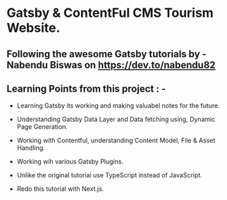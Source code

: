 # Gatsby & ContentFul CMS Tourism Website.

## Following the awesome Gatsby tutorials by - Nabendu Biswas on https://dev.to/nabendu82

## Learning Points from this project : - 

- Learning Gatsby its working and making valuabel notes for the future.

- Understanding Gatsby Data Layer and Data fetching using, Dynamic Page Generation.

- Working with Contentful, understanding Content Model, File & Asset Handling.

- Working wih various Gatsby Plugins.

- Unlike the original tutorial use TypeScript instead of JavaScript.

- Redo this tutorial with Next.js.